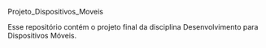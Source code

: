 Projeto_Dispositivos_Moveis

Esse repositório contém o projeto final da disciplina Desenvolvimento para Dispositivos Móveis.
